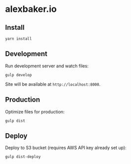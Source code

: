 # alexbaker.io

## Install

    yarn install

## Development

Run development server and watch files:

    gulp develop

Site will be available at `http://localhost:8000`.

## Production

Optimize files for production:

    gulp dist

## Deploy

Deploy to S3 bucket (requires AWS API key already set up):

    gulp dist-deploy